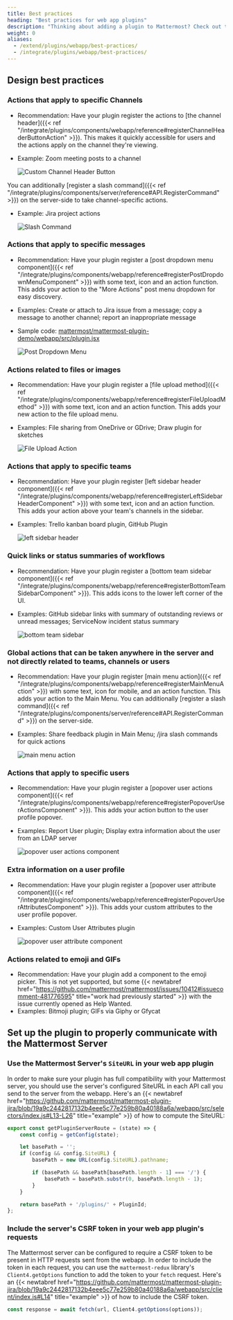 ```yaml
---
title: Best practices
heading: "Best practices for web app plugins"
description: "Thinking about adding a plugin to Mattermost? Check out these design best practices."
weight: 0
aliases:
  - /extend/plugins/webapp/best-practices/
  - /integrate/plugins/webapp/best-practices/
---
```


## Design best practices

### Actions that apply to specific Channels
- Recommendation: Have your plugin register the actions to [the channel header]({{< ref "/integrate/plugins/components/webapp/reference#registerChannelHeaderButtonAction" >}}). This makes it quickly accessible for users and the actions apply on the channel they're viewing.
- Example: Zoom meeting posts to a channel

  ![Custom Channel Header Button](/img/extend/bp-channel-header.png)

You can additionally [register a slash command]({{< ref "/integrate/plugins/components/server/reference#API.RegisterCommand" >}}) on the server-side to take channel-specific actions.
- Example: Jira project actions

  ![Slash Command](/img/extend/bp-slash-command.gif)

### Actions that apply to specific messages
- Recommendation: Have your plugin register a [post dropdown menu component]({{< ref "/integrate/plugins/components/webapp/reference#registerPostDropdownMenuComponent" >}}) with some text, icon and an action function. This adds your action to the "More Actions" post menu dropdown for easy discovery.
- Examples: Create or attach to Jira issue from a message; copy a message to another channel; report an inappropriate message
- Sample code: [mattermost/mattermost-plugin-demo/webapp/src/plugin.jsx](https://github.com/mattermost/mattermost-plugin-demo/blob/master/webapp/src/plugin.jsx#L119)

  ![Post Dropdown Menu](/img/extend/bp-post-dropdown-menu.png)

### Actions related to files or images
- Recommendation: Have your plugin register a [file upload method]({{< ref "/integrate/plugins/components/webapp/reference#registerFileUploadMethod" >}}) with some text, icon and an action function. This adds your new action to the file upload menu.
- Examples: File sharing from OneDrive or GDrive; Draw plugin for sketches

  ![File Upload Action](/img/extend/bp-file-upload.png)

### Actions that apply to specific teams
- Recommendation: Have your plugin register [left sidebar header component]({{< ref "/integrate/plugins/components/webapp/reference#registerLeftSidebarHeaderComponent" >}}) with some text, icon and an action function. This adds your action above your team's channels in the sidebar.
- Examples: Trello kanban board plugin, GitHub Plugin

  ![left sidebar header](/img/extend/bp-left-sidebar-header.png)

### Quick links or status summaries of workflows
- Recommendation: Have your plugin register a [bottom team sidebar component]({{< ref "/integrate/plugins/components/webapp/reference#registerBottomTeamSidebarComponent" >}}). This adds icons to the lower left corner of the UI.
- Examples: GitHub sidebar links with summary of outstanding reviews or unread messages; ServiceNow incident status summary

  ![bottom team sidebar](/img/extend/bp-bottom-team-sidebar.png)

### Global actions that can be taken anywhere in the server and not directly related to teams, channels or users
- Recommendation: Have your plugin register [main menu action]({{< ref "/integrate/plugins/components/webapp/reference#registerMainMenuAction" >}}) with some text, icon for mobile, and an action function. This adds your action to the Main Menu. You can additionally [register a slash command]({{< ref "/integrate/plugins/components/server/reference#API.RegisterCommand" >}}) on the server-side.
- Examples: Share feedback plugin in Main Menu; /jira slash commands for quick actions

  ![main menu action](/img/extend/bp-main-menu-action.png)

### Actions that apply to specific users
- Recommendation: Have your plugin register a [popover user actions component]({{< ref "/integrate/plugins/components/webapp/reference#registerPopoverUserActionsComponent" >}}). This adds your action button to the user profile popover.
- Examples: Report User plugin; Display extra information about the user from an LDAP server

  ![popover user actions component](/img/extend/bp-user-popover.png)

### Extra information on a user profile
- Recommendation: Have your plugin register a [popover user attribute component]({{< ref "/integrate/plugins/components/webapp/reference#registerPopoverUserAttributesComponent" >}}). This adds your custom attributes to the user profile popover.
- Examples: Custom User Attributes plugin

  ![popover user attribute component](/img/extend/bp-user-attributes.png)

### Actions related to emoji and GIFs
- Recommendation: Have your plugin add a component to the emoji picker. This is not yet supported, but some {{< newtabref href="https://github.com/mattermost/mattermost/issues/10412#issuecomment-481776595" title="work had previously started" >}} with the issue currently opened as Help Wanted.
- Examples: Bitmoji plugin; GIFs via Giphy or Gfycat

## Set up the plugin to properly communicate with the Mattermost Server

### Use the Mattermost Server's `SiteURL` in your web app plugin

In order to make sure your plugin has full compatibility with your Mattermost server, you should use the server's configured SiteURL in each API call you send to the server from the webapp. Here's an {{< newtabref href="https://github.com/mattermost/mattermost-plugin-jira/blob/19a9c2442817132b4eee5c77e259b80a40188a6a/webapp/src/selectors/index.js#L13-L26" title="example" >}} of how to compute the SiteURL:

```js
export const getPluginServerRoute = (state) => {
    const config = getConfig(state);

    let basePath = '';
    if (config && config.SiteURL) {
        basePath = new URL(config.SiteURL).pathname;

        if (basePath && basePath[basePath.length - 1] === '/') {
            basePath = basePath.substr(0, basePath.length - 1);
        }
    }

    return basePath + '/plugins/' + PluginId;
};
```

### Include the server's CSRF token in your web app plugin's requests

The Mattermost server can be configured to require a CSRF token to be present in HTTP requests sent from the webapp. In order to include the token in each request, you can use the `mattermost-redux` library's `Client4.getOptions` function to add the token to your `fetch` request. Here's an {{< newtabref href="https://github.com/mattermost/mattermost-plugin-jira/blob/19a9c2442817132b4eee5c77e259b80a40188a6a/webapp/src/client/index.js#L14" title="example" >}} of how to include the CSRF token.

```js
const response = await fetch(url, Client4.getOptions(options));
```
